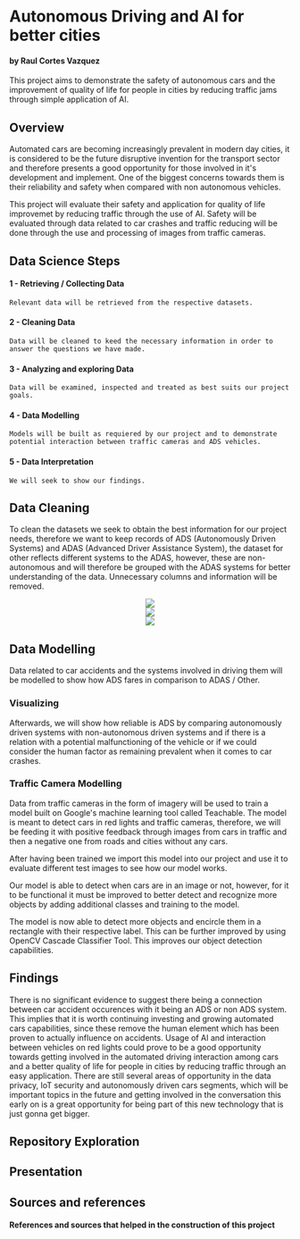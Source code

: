 
# Autonomous Driving and AI for better cities
#### by Raul Cortes Vazquez

This project aims to demonstrate the safety of autonomous cars and the improvement of quality of life for people in cities by reducing traffic jams through simple application of AI.

## Overview
Automated cars are becoming increasingly prevalent in modern day cities, it is considered to be the future disruptive invention for the transport sector and therefore presents a good opportunity for those involved in it's development and implement. One of the biggest concerns towards them is their reliability and safety when compared with non autonomous vehicles.

This project will evaluate their safety and application for quality of life improvemet by reducing traffic through the use of AI. Safety will be evaluated through data related to car crashes and traffic reducing will be done through the use and processing of images from traffic cameras.


## Data Science Steps

#### 1 - Retrieving / Collecting Data
    Relevant data will be retrieved from the respective datasets.

#### 2 - Cleaning Data
    Data will be cleaned to keed the necessary information in order to answer the questions we have made.

#### 3 - Analyzing and exploring Data
    Data will be examined, inspected and treated as best suits our project goals.

#### 4 - Data Modelling
    Models will be built as requiered by our project and to demonstrate potential interaction between traffic cameras and ADS vehicles. 

#### 5 - Data Interpretation
    We will seek to show our findings.




## Data Cleaning

To clean the datasets we seek to obtain the best information for our project needs, therefore we want to keep records of ADS (Autonomously Driven Systems) and ADAS (Advanced Driver Assistance System), the dataset for other reflects different systems to the ADAS, however, these are non-autonomous and will therefore be grouped with the ADAS systems for better understanding of the data. Unnecessary columns and information will be removed.

<div align="center">
<img src= "https://user-images.githubusercontent.com/115320501/230948137-fc93b7dc-dbbe-4024-93a0-3763aef3736f.png">
</div>

<div align="center">
<img src= "https://user-images.githubusercontent.com/115320501/230948286-0cc4cc7b-f369-40a8-9339-08a16029c06c.png">
</div>

<div align="center">
<img src= "https://user-images.githubusercontent.com/115320501/230948395-54637242-d64b-408b-b0be-bb191f83daf4.png">
</div>

## Data Modelling

Data related to car accidents and the systems involved in driving them will be modelled to show how ADS fares in comparison to ADAS / Other.

### Visualizing 


Afterwards, we will show how reliable is ADS by comparing autonomously driven systems with non-autonomous driven systems and if there is a relation with a potential malfunctioning of the vehicle or if we could consider the human factor as remaining prevalent when it comes to car crashes.

### Traffic Camera Modelling

Data from traffic cameras in the form of imagery will be used to train a model built on Google's machine learning tool called Teachable. The model is meant to detect cars in red lights and traffic cameras, therefore, we will be feeding it with positive feedback through images from cars in traffic and then a negative one from roads and cities without any cars. 


After having been trained we import this model into our project and use it to evaluate different test images to see how our model works.


Our model is able to detect when cars are in an image or not, however, for it to be functional it must be improved to better detect and recognize more objects by adding additional classes and training to the model.


The model is now able to detect more objects and encircle them in a rectangle with their respective label. This can be further improved by using OpenCV Cascade Classifier Tool. This improves our object detection capabilities.

## Findings

There is no significant evidence to suggest there being a connection between car accident occurences with it being an ADS or non ADS system. This implies that it is worth continuing investing and growing automated cars capabilities, since these remove the human element which has been proven to actually influence on accidents. Usage of AI and interaction between vehicles on red lights could prove to be a good opportunity towards getting involved in the automated driving interaction among cars and a better quality of life for people in cities by reducing traffic through an easy application.
There are still several areas of opportunity in the data privacy, IoT security and autonomously driven cars segments, which will be important topics in the future and getting involved in the conversation this early on is a great opportunity for being part of this new technology that is just gonna get bigger.

## Repository Exploration



## Presentation


## Sources and references

#### References and sources that helped in the construction of this project
